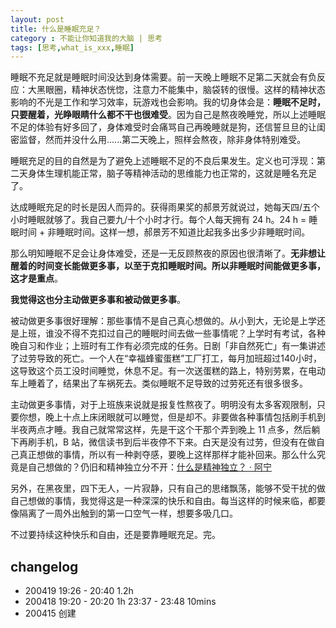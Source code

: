 ```yaml
---
layout: post
title: 什么是睡眠充足？
category : 不能让你知道我的大脑 | 思考
tags: [思考,what_is_xxx,睡眠]
---
```


睡眠不充足就是睡眠时间没达到身体需要。前一天晚上睡眠不足第二天就会有负反应：大黑眼圈，精神状态恍惚，注意力不能集中，脑袋转的很慢。这样的精神状态影响的不光是工作和学习效率，玩游戏也会影响。我的切身体会是：**睡眠不足时，只要醒着，光睁眼睛什么都不干也很难受**。因为自己是熬夜晚睡党，所以上述睡眠不足的体验有好多回了，身体难受时会痛骂自己再晚睡就是狗，还信誓旦旦的让闺密监督，然而并没什么用......第二天晚上，照样会熬夜，除非身体特别难受。

睡眠充足的目的自然是为了避免上述睡眠不足的不良后果发生。定义也可浮现：第二天身体生理机能正常，脑子等精神活动的思维能力也正常的，这就是睡名充足了。

达成睡眠充足的时长是因人而异的。获得雨果奖的郝景芳就说过，她每天四/五个小时睡眠就够了。我自己要九/十个小时才行。每个人每天拥有 24 h。24 h = 睡眠时间 + 非睡眠时间。这样一想，郝景芳不知道比起我多出多少非睡眠时间。

那么明知睡眠不足会让身体难受，还是一无反顾熬夜的原因也很清晰了。**无非想让醒着的时间变长能做更多事，以至于克扣睡眠时间。所以非睡眠时间能做更多事，这才是重点**。

**我觉得这也分主动做更多事和被动做更多事**。

被动做更多事很好理解：那些事情不是自己真心想做的。从小到大，无论是上学还是上班，谁没不得不克扣过自己的睡眠时间去做一些事情呢？上学时有考试，各种晚自习和作业；上班时有工作有必须完成的任务。日剧「非自然死亡」有一集讲述了过劳导致的死亡。一个人在“幸福蜂蜜蛋糕”工厂打工，每月加班超过140小时，这导致这个员工没时间睡觉，休息不足。有一次送蛋糕的路上，特别劳累，在电动车上睡着了，结果出了车祸死去。类似睡眠不足导致的过劳死还有很多很多。

主动做更多事情，对于上班族来说就是报复性熬夜了。明明没有太多客观限制，只要你想，晚上十点上床闭眼就可以睡觉，但是却不。非要做各种事情包括刷手机到半夜两点才睡。我自己就常常这样，先是干这个干那个弄到晚上 11 点多，然后躺下再刷手机，B 站，微信读书到后半夜停不下来。白天是没有过劳，但没有在做自己真正想做的事情，所以有一种剥夺感，要晚上这样那样才能补回来。那么什么究竟是自己想做的？仍旧和精神独立分不开：[什么是精神独立？ · 阿宁](http://www.huyuning.com/%E4%B8%8D%E8%83%BD%E8%AE%A9%E4%BD%A0%E7%9F%A5%E9%81%93%E6%88%91%E7%9A%84%E5%A4%A7%E8%84%91%20%7C%20%E6%80%9D%E8%80%83/2020/04/12/what_is_spirit_independent/)

另外，在黑夜里，四下无人，一片寂静，只有自己的思绪飘荡，能够不受干扰的做自己想做的事情，我觉得这是一种深深的快乐和自由。每当这样的时候来临，都要像隔离了一周外出触到的第一口空气一样，想要多吸几口。

不过要持续这种快乐和自由，还是要靠睡眠充足。完。


## changelog
- 200419 19:26 - 20:40 1.2h
- 200418 19:20 - 20:20 1h 23:37 - 23:48 10mins
- 200415 创建
